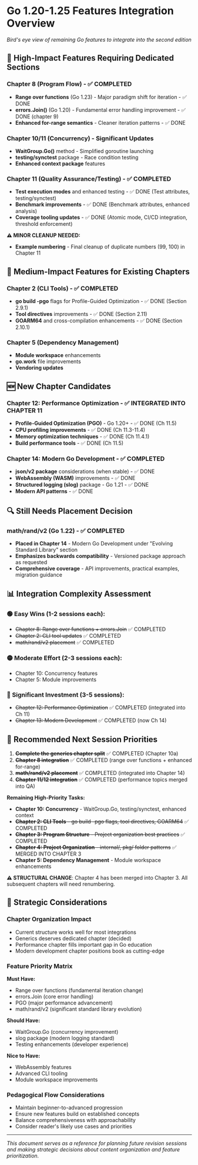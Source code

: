 # Go 1.20-1.25 Features Integration Overview

*Bird's eye view of remaining Go features to integrate into the second edition*

## 🎯 **High-Impact Features Requiring Dedicated Sections**

### **Chapter 8 (Program Flow) - ✅ COMPLETED**
- **Range over functions** (Go 1.23) - Major paradigm shift for iteration - ✅ DONE
- **errors.Join()** (Go 1.20) - Fundamental error handling improvement - ✅ DONE (chapter 9)
- **Enhanced for-range semantics** - Cleaner iteration patterns - ✅ DONE

### **Chapter 10/11 (Concurrency) - Significant Updates**
- **WaitGroup.Go()** method - Simplified goroutine launching
- **testing/synctest** package - Race condition testing
- **Enhanced context package** features

### **Chapter 11 (Quality Assurance/Testing)** - ✅ COMPLETED
- **Test execution modes** and enhanced testing - ✅ DONE (Test attributes, testing/synctest)
- **Benchmark improvements** - ✅ DONE (Benchmark attributes, enhanced analysis)
- **Coverage tooling updates** - ✅ DONE (Atomic mode, CI/CD integration, threshold enforcement)

**⚠️ MINOR CLEANUP NEEDED:**
- **Example numbering** - Final cleanup of duplicate numbers (99, 100) in Chapter 11

## 🔧 **Medium-Impact Features for Existing Chapters**

### **Chapter 2 (CLI Tools)** - ✅ COMPLETED
- **go build -pgo** flags for Profile-Guided Optimization - ✅ DONE (Section 2.9.1)
- **Tool directives** improvements - ✅ DONE (Section 2.11) 
- **GOARM64** and cross-compilation enhancements - ✅ DONE (Section 2.10.1)

### **Chapter 5 (Dependency Management)**
- **Module workspace** enhancements
- **go.work** file improvements
- **Vendoring updates**

## 🆕 **New Chapter Candidates**

### **Chapter 12: Performance Optimization** - ✅ INTEGRATED INTO CHAPTER 11
- **Profile-Guided Optimization (PGO)** - Go 1.20+ - ✅ DONE (Ch 11.5)
- **CPU profiling improvements** - ✅ DONE (Ch 11.3-11.4)
- **Memory optimization techniques** - ✅ DONE (Ch 11.4.1)
- **Build performance tools** - ✅ DONE (Ch 11.5)

### **Chapter 14: Modern Go Development** - ✅ COMPLETED
- **json/v2 package** considerations (when stable) - ✅ DONE
- **WebAssembly (WASM)** improvements - ✅ DONE
- **Structured logging (slog)** package - Go 1.21 - ✅ DONE
- **Modern API patterns** - ✅ DONE

## 🔍 **Still Needs Placement Decision**

### **math/rand/v2** (Go 1.22) - ✅ COMPLETED
- **Placed in Chapter 14** - Modern Go Development under "Evolving Standard Library" section
- **Emphasizes backwards compatibility** - Versioned package approach as requested
- **Comprehensive coverage** - API improvements, practical examples, migration guidance

## 📊 **Integration Complexity Assessment**

### **🟢 Easy Wins (1-2 sessions each):**
- ~~Chapter 8: Range over functions + errors.Join~~ ✅ COMPLETED
- ~~Chapter 2: CLI tool updates~~ ✅ COMPLETED
- ~~math/rand/v2 placement~~ ✅ COMPLETED

### **🟡 Moderate Effort (2-3 sessions each):**
- Chapter 10: Concurrency features  
- Chapter 5: Module improvements

### **🔴 Significant Investment (3-5 sessions):**
- ~~Chapter 12: Performance Optimization~~ ✅ COMPLETED (integrated into Ch 11)
- ~~Chapter 13: Modern Development~~ ✅ COMPLETED (now Ch 14)

## 🎯 **Recommended Next Session Priorities**

1. ~~**Complete the generics chapter split**~~ ✅ COMPLETED (Chapter 10a)
2. ~~**Chapter 8 integration**~~ ✅ COMPLETED (range over functions + enhanced for-range)
3. ~~**math/rand/v2 placement**~~ ✅ COMPLETED (integrated into Chapter 14)
4. ~~**Chapter 11/12 integration**~~ ✅ COMPLETED (performance topics merged into QA)

**Remaining High-Priority Tasks:**
- **Chapter 10: Concurrency** - WaitGroup.Go, testing/synctest, enhanced context
- ~~**Chapter 2: CLI Tools** - go build -pgo flags, tool directives, GOARM64~~ ✅ COMPLETED
- ~~**Chapter 3: Program Structure** - Project organization best practices~~ ✅ COMPLETED
- ~~**Chapter 4: Project Organization** - internal/, pkg/ folder patterns~~ ✅ MERGED INTO CHAPTER 3
- **Chapter 5: Dependency Management** - Module workspace enhancements

**⚠️ STRUCTURAL CHANGE**: Chapter 4 has been merged into Chapter 3. All subsequent chapters will need renumbering.

## 📝 **Strategic Considerations**

### **Chapter Organization Impact**
- Current structure works well for most integrations
- Generics deserves dedicated chapter (decided)
- Performance chapter fills important gap in Go education
- Modern development chapter positions book as cutting-edge

### **Feature Priority Matrix**
**Must Have:**
- Range over functions (fundamental iteration change)
- errors.Join (core error handling)
- PGO (major performance advancement)
- math/rand/v2 (significant standard library evolution)

**Should Have:**
- WaitGroup.Go (concurrency improvement)
- slog package (modern logging standard)
- Testing enhancements (developer experience)

**Nice to Have:**
- WebAssembly features
- Advanced CLI tooling
- Module workspace improvements

### **Pedagogical Flow Considerations**
- Maintain beginner-to-advanced progression
- Ensure new features build on established concepts
- Balance comprehensiveness with approachability
- Consider reader's likely use cases and priorities

---

*This document serves as a reference for planning future revision sessions and making strategic decisions about content organization and feature prioritization.*